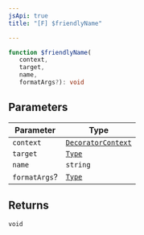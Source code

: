 ```yaml
---
jsApi: true
title: "[F] $friendlyName"

---
```

```ts
function $friendlyName(
   context, 
   target, 
   name, 
   formatArgs?): void
```

## Parameters

| Parameter | Type |
| ------ | ------ |
| `context` | [`DecoratorContext`](../interfaces/DecoratorContext.md) |
| `target` | [`Type`](../type-aliases/Type.md) |
| `name` | `string` |
| `formatArgs`? | [`Type`](../type-aliases/Type.md) |

## Returns

`void`
